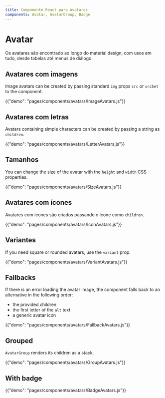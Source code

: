 ```yaml
---
title: Componente React para Avatares
components: Avatar, AvatarGroup, Badge
---
```


# Avatar

<p class="description">Os avatares são encontrado ao longo do material design, com usos em tudo, desde tabelas até menus de diálogo.</p>

## Avatares com imagens

Image avatars can be created by passing standard `img` props `src` or `srcSet` to the component.

{{"demo": "pages/components/avatars/ImageAvatars.js"}}

## Avatares com letras

Avatars containing simple characters can be created by passing a string as `children`.

{{"demo": "pages/components/avatars/LetterAvatars.js"}}

## Tamanhos

You can change the size of the avatar with the `height` and `width` CSS properties.

{{"demo": "pages/components/avatars/SizeAvatars.js"}}

## Avatares com ícones

Avatares com ícones são criados passando o ícone como `children`.

{{"demo": "pages/components/avatars/IconAvatars.js"}}

## Variantes

If you need square or rounded avatars, use the `variant` prop.

{{"demo": "pages/components/avatars/VariantAvatars.js"}}

## Fallbacks

If there is an error loading the avatar image, the component falls back to an alternative in the following order:

- the provided children
- the first letter of the `alt` text
- a generic avatar icon

{{"demo": "pages/components/avatars/FallbackAvatars.js"}}

## Grouped

`AvatarGroup` renders its children as a stack.

{{"demo": "pages/components/avatars/GroupAvatars.js"}}

## With badge

{{"demo": "pages/components/avatars/BadgeAvatars.js"}}